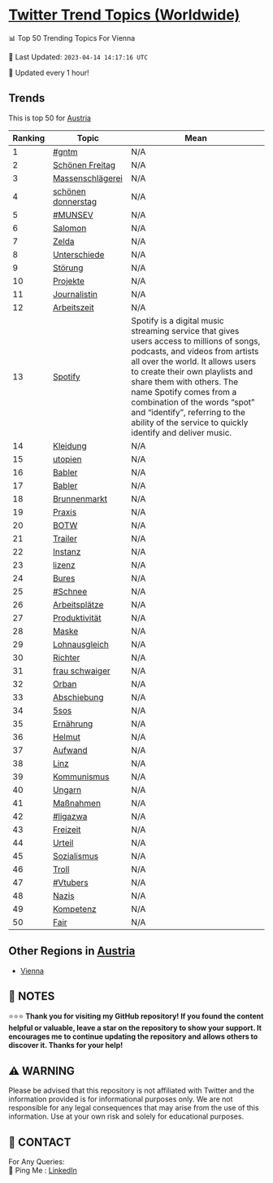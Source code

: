 [Twitter Trend Topics (Worldwide)](https://github.com/ErcinDedeoglu/Twitter-Trend-Topics)
==========


📊 Top 50 Trending Topics For Vienna

📆 Last Updated: `2023-04-14 14:17:16 UTC`

🔧 Updated every 1 hour!


## Trends

This is top 50 for [Austria](</Austria>)

| Ranking | Topic | Mean |
| ------- | ------------ | ------------ |
| 1 | [#gntm](http://twitter.com/search?q=%23gntm) | N/A |
| 2 | [Schönen Freitag](http://twitter.com/search?q=Sch%c3%b6nen+Freitag) | N/A |
| 3 | [Massenschlägerei](http://twitter.com/search?q=Massenschl%c3%a4gerei) | N/A |
| 4 | [schönen donnerstag](http://twitter.com/search?q=sch%c3%b6nen+donnerstag) | N/A |
| 5 | [#MUNSEV](http://twitter.com/search?q=%23MUNSEV) | N/A |
| 6 | [Salomon](http://twitter.com/search?q=Salomon) | N/A |
| 7 | [Zelda](http://twitter.com/search?q=Zelda) | N/A |
| 8 | [Unterschiede](http://twitter.com/search?q=Unterschiede) | N/A |
| 9 | [Störung](http://twitter.com/search?q=St%c3%b6rung) | N/A |
| 10 | [Projekte](http://twitter.com/search?q=Projekte) | N/A |
| 11 | [Journalistin](http://twitter.com/search?q=Journalistin) | N/A |
| 12 | [Arbeitszeit](http://twitter.com/search?q=Arbeitszeit) | N/A |
| 13 | [Spotify](http://twitter.com/search?q=Spotify) | Spotify is a digital music streaming service that gives users access to millions of songs, podcasts, and videos from artists all over the world. It allows users to create their own playlists and share them with others. The name Spotify comes from a combination of the words “spot” and “identify”, referring to the ability of the service to quickly identify and deliver music. |
| 14 | [Kleidung](http://twitter.com/search?q=Kleidung) | N/A |
| 15 | [utopien](http://twitter.com/search?q=utopien) | N/A |
| 16 | [Babler](http://twitter.com/search?q=Babler) | N/A |
| 17 | [Babler](http://twitter.com/search?q=Babler) | N/A |
| 18 | [Brunnenmarkt](http://twitter.com/search?q=Brunnenmarkt) | N/A |
| 19 | [Praxis](http://twitter.com/search?q=Praxis) | N/A |
| 20 | [BOTW](http://twitter.com/search?q=BOTW) | N/A |
| 21 | [Trailer](http://twitter.com/search?q=Trailer) | N/A |
| 22 | [Instanz](http://twitter.com/search?q=Instanz) | N/A |
| 23 | [lizenz](http://twitter.com/search?q=lizenz) | N/A |
| 24 | [Bures](http://twitter.com/search?q=Bures) | N/A |
| 25 | [#Schnee](http://twitter.com/search?q=%23Schnee) | N/A |
| 26 | [Arbeitsplätze](http://twitter.com/search?q=Arbeitspl%c3%a4tze) | N/A |
| 27 | [Produktivität](http://twitter.com/search?q=Produktivit%c3%a4t) | N/A |
| 28 | [Maske](http://twitter.com/search?q=Maske) | N/A |
| 29 | [Lohnausgleich](http://twitter.com/search?q=Lohnausgleich) | N/A |
| 30 | [Richter](http://twitter.com/search?q=Richter) | N/A |
| 31 | [frau schwaiger](http://twitter.com/search?q=frau+schwaiger) | N/A |
| 32 | [Orban](http://twitter.com/search?q=Orban) | N/A |
| 33 | [Abschiebung](http://twitter.com/search?q=Abschiebung) | N/A |
| 34 | [5sos](http://twitter.com/search?q=5sos) | N/A |
| 35 | [Ernährung](http://twitter.com/search?q=Ern%c3%a4hrung) | N/A |
| 36 | [Helmut](http://twitter.com/search?q=Helmut) | N/A |
| 37 | [Aufwand](http://twitter.com/search?q=Aufwand) | N/A |
| 38 | [Linz](http://twitter.com/search?q=Linz) | N/A |
| 39 | [Kommunismus](http://twitter.com/search?q=Kommunismus) | N/A |
| 40 | [Ungarn](http://twitter.com/search?q=Ungarn) | N/A |
| 41 | [Maßnahmen](http://twitter.com/search?q=Ma%c3%9fnahmen) | N/A |
| 42 | [#ligazwa](http://twitter.com/search?q=%23ligazwa) | N/A |
| 43 | [Freizeit](http://twitter.com/search?q=Freizeit) | N/A |
| 44 | [Urteil](http://twitter.com/search?q=Urteil) | N/A |
| 45 | [Sozialismus](http://twitter.com/search?q=Sozialismus) | N/A |
| 46 | [Troll](http://twitter.com/search?q=Troll) | N/A |
| 47 | [#Vtubers](http://twitter.com/search?q=%23Vtubers) | N/A |
| 48 | [Nazis](http://twitter.com/search?q=Nazis) | N/A |
| 49 | [Kompetenz](http://twitter.com/search?q=Kompetenz) | N/A |
| 50 | [Fair](http://twitter.com/search?q=Fair) | N/A |



## Other Regions in [Austria](</Austria>)

* [Vienna](</Austria/Vienna.md>)



## 📝 NOTES

⭐⭐⭐ **Thank you for visiting my GitHub repository! If you found the content helpful or valuable, leave a star on the repository to show your support. It encourages me to continue updating the repository and allows others to discover it. Thanks for your help!**


## ⚠️ WARNING

Please be advised that this repository is not affiliated with Twitter and the information provided is for informational purposes only. We are not responsible for any legal consequences that may arise from the use of this information. Use at your own risk and solely for educational purposes.


## 📨 CONTACT

 For Any Queries:  
            🏓 Ping Me : [LinkedIn](https://www.linkedin.com/in/ercindedeoglu/)
